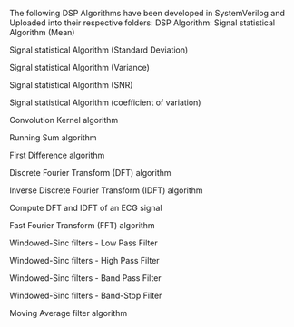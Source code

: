 The following DSP Algorithms have been developed in SystemVerilog and Uploaded into their respective folders:
DSP Algorithm:
Signal statistical Algorithm (Mean) 

Signal statistical Algorithm (Standard Deviation)

Signal statistical Algorithm (Variance)

Signal statistical Algorithm (SNR)

Signal statistical Algorithm (coefficient of variation)

Convolution Kernel algorithm

Running Sum algorithm

First Difference algorithm

Discrete Fourier Transform (DFT) algorithm

Inverse Discrete Fourier Transform (IDFT) algorithm

Compute DFT and IDFT of an ECG signal

Fast Fourier Transform (FFT) algorithm

Windowed-Sinc filters - Low Pass Filter

Windowed-Sinc filters - High Pass Filter

Windowed-Sinc filters - Band Pass Filter

Windowed-Sinc filters - Band-Stop Filter

Moving Average filter algorithm 


